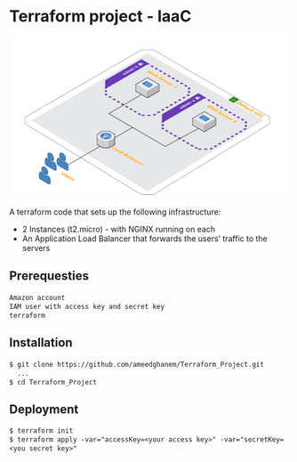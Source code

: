 # Terraform project - IaaC
![](https://github.com/ameedghanem/Terraform-Project/blob/main/logo/logo.png)

  A terraform code that sets up the following infrastructure:
  - 2 Instances (t2.micro) - with NGINX running on each
  - An Application Load Balancer that forwards the users’ traffic to the servers

## Prerequesties
    Amazon account
    IAM user with access key and secret key
    terraform

## Installation
    $ git clone https://github.com/ameedghanem/Terraform_Project.git
      ...
    $ cd Terraform_Project

## Deployment
    $ terraform init
    $ terraform apply -var="accessKey=<your access key>" -var="secretKey=<you secret key>"
